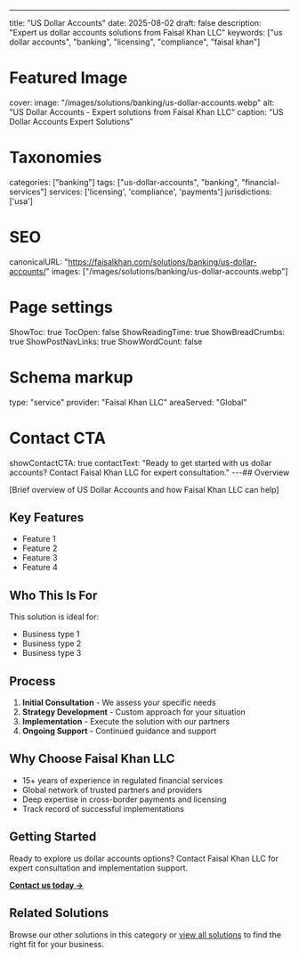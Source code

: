 ---
title: "US Dollar Accounts"
date: 2025-08-02
draft: false
description: "Expert us dollar accounts solutions from Faisal Khan LLC"
keywords: ["us dollar accounts", "banking", "licensing", "compliance", "faisal khan"]

# Featured Image
cover:
    image: "/images/solutions/banking/us-dollar-accounts.webp"
    alt: "US Dollar Accounts - Expert solutions from Faisal Khan LLC"
    caption: "US Dollar Accounts Expert Solutions"

# Taxonomies
categories: ["banking"]
tags: ["us-dollar-accounts", "banking", "financial-services"]
services: ['licensing', 'compliance', 'payments']
jurisdictions: ['usa']

# SEO
canonicalURL: "https://faisalkhan.com/solutions/banking/us-dollar-accounts/"
images: ["/images/solutions/banking/us-dollar-accounts.webp"]

# Page settings
ShowToc: true
TocOpen: false
ShowReadingTime: true
ShowBreadCrumbs: true
ShowPostNavLinks: true
ShowWordCount: false

# Schema markup
type: "service"
provider: "Faisal Khan LLC"
areaServed: "Global"

# Contact CTA
showContactCTA: true
contactText: "Ready to get started with us dollar accounts? Contact Faisal Khan LLC for expert consultation."
---## Overview

[Brief overview of US Dollar Accounts and how Faisal Khan LLC can help]

## Key Features

- Feature 1
- Feature 2  
- Feature 3
- Feature 4

## Who This Is For

This solution is ideal for:

- Business type 1
- Business type 2
- Business type 3

## Process

1. **Initial Consultation** - We assess your specific needs
2. **Strategy Development** - Custom approach for your situation  
3. **Implementation** - Execute the solution with our partners
4. **Ongoing Support** - Continued guidance and support

## Why Choose Faisal Khan LLC

- 15+ years of experience in regulated financial services
- Global network of trusted partners and providers
- Deep expertise in cross-border payments and licensing
- Track record of successful implementations

## Getting Started

Ready to explore us dollar accounts options? Contact Faisal Khan LLC for expert consultation and implementation support.

**[Contact us today →](mailto:contact@faisalkhan.com)**

## Related Solutions

Browse our other solutions in this category or [view all solutions](/solutions/) to find the right fit for your business.
